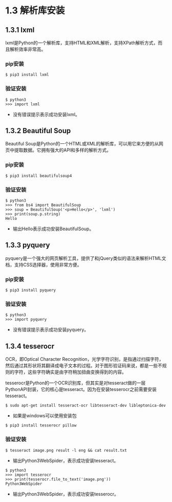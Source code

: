 # 1.3 解析库安装

## 1.3.1 lxml

lxml是Python的一个解析库，支持HTML和XML解析，支持XPath解析方式，而且解析效率非常高。

### pip安装

```
$ pip3 install lxml
```

### 验证安装

```
$ python3
>>> import lxml
```

- 没有错误提示表示成功安装lxml。

## 1.3.2 Beautiful Soup

Beautiful Soup是Python的一个HTML或XML的解析库，可以用它来方便的从网页中提取数据。它拥有强大的API和多样的解析方式。

### pip安装

```
$ pip3 install beautifulsoup4
```

### 验证安装

```
$ python3
>>> from bs4 import BeautifulSoup
>>> soup = BeautifulSoup('<p>Hello</p>', 'lxml')
>>> print(soup.p.string)
Hello
```

- 输出Hello表示成功安装BeautifulSoup。

## 1.3.3 pyquery

pyquery是一个强大的网页解析工具，提供了和jQuery类似的语法来解析HTML文档，支持CSS选择器，使用非常方便。

### pip安装

```
$ pip3 install pyquery
```

### 验证安装

```
$ python3
>>> import pyquery
```

- 没有错误提示表示成功安装pyquery。

## 1.3.4 tesserocr

OCR，即Optical Character Recognition，光学字符识别，是指通过扫描字符，然后通过其形状将其翻译成电子文本的过程。对于图形验证码来说，都是一些不规则的字符，这些字符确实是由字符稍加扭曲变换得到的内容。

tesserocr是Python的一个OCR识别库，但其实是对tesseract做的一层PythonAPI封装，它的核心是tesseract。因为在安装tesserocr之前需要安装tesseract。

```
$ sudo apt-get install tesseract-ocr libtesseract-dev libleptonica-dev
```

* 如果是windows可以使用安装包

```
$ pip3 install tesserocr pillow
```

### 验证安装

```
$ tesseract image.png result -l eng && cat result.txt
```

* 输出Python3WebSpider，表示成功安装tesseract。

```
$ python3
>>> import tesserocr
>>> print(tesserocr.file_to_text('image.png'))
Python3WebSpider
```

* 输出Python3WebSpider，表示成功安装tesserocr。